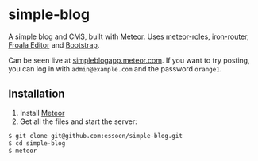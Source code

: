 # simple-blog
A simple blog and CMS, built with [Meteor](http://meteor.com). Uses [meteor-roles](https://github.com/alanning/meteor-roles
), [iron-router](https://github.com/iron-meteor/iron-router), [Froala Editor](https://github.com/froala/froala-reactive) and [Bootstrap](http://getbootstrap.com).

Can be seen live at [simpleblogapp.meteor.com](http://simpleblogapp.meteor.com/). If you want to try posting, you can log in with `admin@example.com` and the password `orange1`.

## Installation
1. Install [Meteor](https://www.meteor.com/) 
2. Get all the files and start the server:
```bash
$ git clone git@github.com:essoen/simple-blog.git
$ cd simple-blog
$ meteor
```
